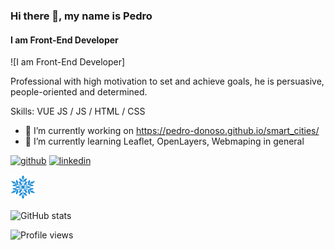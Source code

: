 ### Hi there 👋, my name is Pedro
#### I am Front-End Developer
![I am Front-End Developer]

Professional with high motivation to set and achieve goals, he is persuasive, people-oriented and determined.

Skills: VUE JS / JS / HTML / CSS

- 🔭 I’m currently working on https://pedro-donoso.github.io/smart_cities/ 
- 🌱 I’m currently learning Leaflet, OpenLayers, Webmaping in general 


[<img src='https://cdn.jsdelivr.net/npm/simple-icons@3.0.1/icons/github.svg' alt='github' height='40'>](https://github.com/pedro-donoso)  [<img src='https://cdn.jsdelivr.net/npm/simple-icons@3.0.1/icons/linkedin.svg' alt='linkedin' height='40'>](https://www.linkedin.com/in/pedro-donoso/)  

<a href='https://archiveprogram.github.com/'><img src='https://raw.githubusercontent.com/acervenky/animated-github-badges/master/assets/acbadge.gif' width='40' height='40'></a> 

![GitHub stats](https://github-readme-stats.vercel.app/api?username=pedro-donoso&show_icons=true)  

![Profile views](https://gpvc.arturio.dev/pedro-donoso)  

